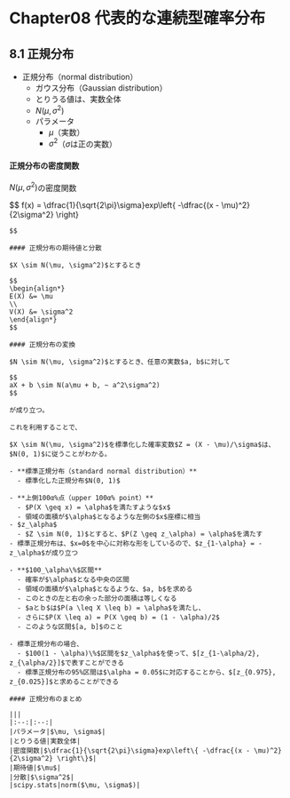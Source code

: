 # Chapter08 代表的な連続型確率分布

## 8.1 正規分布

- 正規分布（normal distribution）
  - ガウス分布（Gaussian distribution）
  - とりうる値は、実数全体
  - $N(\mu, \sigma^2)$
  - パラメータ
    - $\mu$（実数）
    - $\sigma^2$（$\sigma$は正の実数）

#### 正規分布の密度関数

$N(\mu, \sigma^2)$の密度関数

$$
f(x) = \dfrac{1}{\sqrt{2\pi}\sigma}exp\left\{ -\dfrac{(x - \mu)^2}{2\sigma^2} \right\}
~~~ (-\infty < x < \infty)
$$

#### 正規分布の期待値と分散

$X \sim N(\mu, \sigma^2)$とするとき

$$
\begin{align*}
E(X) &= \mu
\\
V(X) &= \sigma^2
\end{align*}
$$

#### 正規分布の変換

$N \sim N(\mu, \sigma^2)$とするとき、任意の実数$a, b$に対して

$$
aX + b \sim N(a\mu + b, ~ a^2\sigma^2)
$$

が成り立つ。

これを利用することで、

$X \sim N(\mu, \sigma^2)$を標準化した確率変数$Z = (X - \mu)/\sigma$は、$N(0, 1)$に従うことがわかる。

- **標準正規分布（standard normal distribution）**
  - 標準化した正規分布$N(0, 1)$

- **上側100α%点（upper 100α% point）**
  - $P(X \geq x) = \alpha$を満たすような$x$
  - 領域の面積が$\alpha$となるような左側の$x$座標に相当
- $z_\alpha$
  - $Z \sim N(0, 1)$とすると、$P(Z \geq z_\alpha) = \alpha$を満たす
- 標準正規分布は、$x=0$を中心に対称な形をしているので、$z_{1-\alpha} = -z_\alpha$が成り立つ

- **$100_\alpha\%$区間**
  - 確率が$\alpha$となる中央の区間
  - 領域の面積が$\alpha$となるような、$a, b$を求める
  - このときの左と右の余った部分の面積は等しくなる
  - $aとｂ$は$P(a \leq X \leq b) = \alpha$を満たし、
  - さらに$P(X \leq a) = P(X \geq b) = (1 - \alpha)/2$
  - このような区間$[a, b]$のこと

- 標準正規分布の場合、
  - $100(1 - \alpha)\%$区間を$z_\alpha$を使って、$[z_{1-\alpha/2}, z_{\alpha/2}]$で表すことができる
  - 標準正規分布の95%区間は$\alpha = 0.05$に対応することから、$[z_{0.975}, z_{0.025}]$と求めることができる

#### 正規分布のまとめ

|||
|:--:|:--:|
|パラメータ|$\mu, \sigma$|
|とりうる値|実数全体|
|密度関数|$\dfrac{1}{\sqrt{2\pi}\sigma}exp\left\{ -\dfrac{(x - \mu)^2}{2\sigma^2} \right\}$|
|期待値|$\mu$|
|分散|$\sigma^2$|
|scipy.stats|norm($\mu, \sigma$)|
